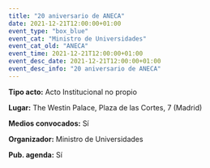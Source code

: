 ---
title: "20 aniversario de ANECA"
date: 2021-12-21T12:00:00+01:00
event_type: "box_blue" 
event_cat: "Ministro de Universidades"
event_cat_old: "ANECA"
event_time: 2021-12-21T12:00:00+01:00
event_desc_date: 2021-12-21T12:00:00+01:00
event_desc_info: "20 aniversario de ANECA"
---<p class="card-light list_schedule_description"><b>Tipo acto:</b> Acto Institucional no propio
</p><p class="card-light list_schedule_description"><b>Lugar:</b> The Westin Palace, Plaza de las Cortes, 7 (Madrid)
</p><p class="card-light list_schedule_description"><b>Medios convocados:</b> Sí
</p><p class="card-light list_schedule_description"><b>Organizador:</b> Ministro de Universidades </p><p class="card-light list_schedule_description"><b>Pub. agenda:</b> Sí
</p>